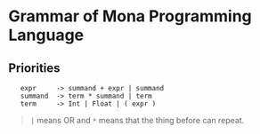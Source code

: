 # Grammar of Mona Programming Language

## Priorities
```
   expr     -> summand + expr | summand
   summand  -> term * summand | term
   term     -> Int | Float | ( expr )
```

> `|` means OR and `*` means that the thing before can repeat.
